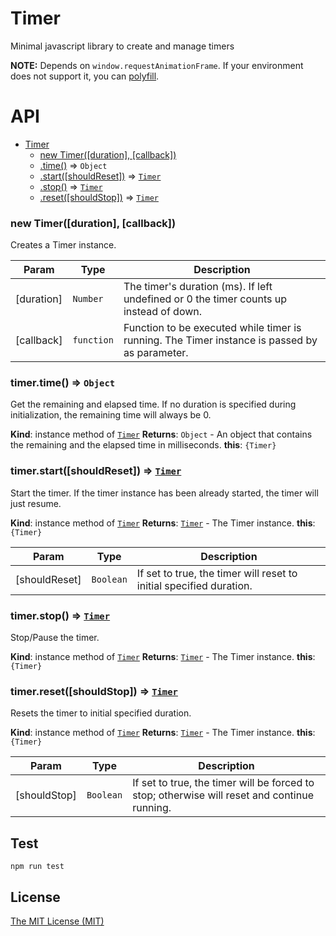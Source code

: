 # Timer

Minimal javascript library to create and manage timers

**NOTE:** Depends on `window.requestAnimationFrame`. If your environment does not support it, you can [polyfill](https://github.com/darius/requestAnimationFrame).

# API

* [Timer](#Timer)
    * [new Timer([duration], [callback])](#new_Timer_new)
    * [.time()](#Timer+time) ⇒ <code>Object</code>
    * [.start([shouldReset])](#Timer+start) ⇒ <code>[Timer](#Timer)</code>
    * [.stop()](#Timer+stop) ⇒ <code>[Timer](#Timer)</code>
    * [.reset([shouldStop])](#Timer+reset) ⇒ <code>[Timer](#Timer)</code>

<a name="new_Timer_new"></a>

### new Timer([duration], [callback])
Creates a Timer instance.

| Param | Type | Description |
| --- | --- | --- |
| [duration] | <code>Number</code> | The timer's duration (ms). If left undefined or 0 the timer counts up instead of down. |
| [callback] | <code>function</code> | Function to be executed while timer is running. The Timer instance is passed by as parameter. |

<a name="Timer+time"></a>

### timer.time() ⇒ <code>Object</code>
Get the remaining and elapsed time.
If no duration is specified during initialization, the remaining time will always be 0.

**Kind**: instance method of <code>[Timer](#Timer)</code>
**Returns**: <code>Object</code> - An object that contains the remaining and the elapsed time in milliseconds.
**this**: <code>{Timer}</code>
<a name="Timer+start"></a>

### timer.start([shouldReset]) ⇒ <code>[Timer](#Timer)</code>
Start the timer.
If the timer instance has been already started, the timer will just resume.

**Kind**: instance method of <code>[Timer](#Timer)</code>
**Returns**: <code>[Timer](#Timer)</code> - The Timer instance.
**this**: <code>{Timer}</code>

| Param | Type | Description |
| --- | --- | --- |
| [shouldReset] | <code>Boolean</code> | If set to true, the timer will reset to initial specified duration. |

<a name="Timer+stop"></a>

### timer.stop() ⇒ <code>[Timer](#Timer)</code>
Stop/Pause the timer.

**Kind**: instance method of <code>[Timer](#Timer)</code>
**Returns**: <code>[Timer](#Timer)</code> - The Timer instance.
**this**: <code>{Timer}</code>
<a name="Timer+reset"></a>

### timer.reset([shouldStop]) ⇒ <code>[Timer](#Timer)</code>
Resets the timer to initial specified duration.

**Kind**: instance method of <code>[Timer](#Timer)</code>
**Returns**: <code>[Timer](#Timer)</code> - The Timer instance.
**this**: <code>{Timer}</code>

| Param | Type | Description |
| --- | --- | --- |
| [shouldStop] | <code>Boolean</code> | If set to true, the timer will be forced to stop; otherwise will reset and continue running. |

## Test

    npm run test

## License

[The MIT License (MIT)](https://georapbox.mit-license.org/@2018)
